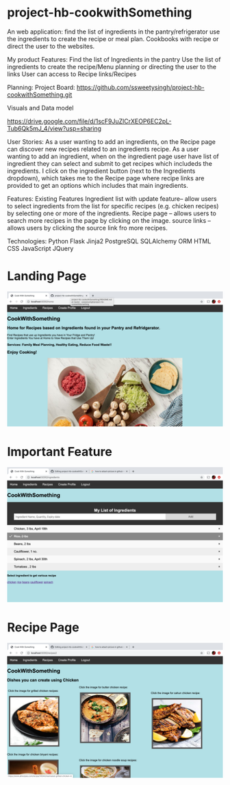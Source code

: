 # project-hb-cookwithSomething
An web application: find the list of ingredients in the pantry/refrigerator use the ingredients to create the recipe or meal plan.
Cookbooks with recipe or direct the user to the websites.

My product Features:
Find the list of Ingredients in the pantry
Use the list of ingredients to create the recipe/Menu planning or directing the user to the links
User can access to Recipe links/Recipes


Planning:
Project Board:
https://github.com/ssweetysingh/project-hb-cookwithSomething.git

Visuals and Data model

https://drive.google.com/file/d/1scF9JuZlCrXEOP6EC2pL-Tub6Qk5mJ_4/view?usp=sharing

User Stories:
As a user wanting to add an ingredients, on the Recipe page can discover new recipes related to an ingredients recipe.
As a user wanting to add an ingredient, when on the ingredient page user have list of ingredient they can select and submit to get recipes which includeds the ingredients. I click on the ingredient button (next to the Ingredients dropdown), which takes me to the Recipe page where recipe links are provided to get an options which includes that main ingredients.

Features:
Existing Features
Ingredient list with update feature– allow users to select ingredients from the list for specific recipes (e.g. chicken recipes) by selecting one or more of the ingredients.
Recipe page – allows users to search more recipes in the page by clicking on the image.
source links – allows users by clicking the source link fro more recipes.

Technologies:
Python
Flask
Jinja2
PostgreSQL
SQLAlchemy ORM
HTML
CSS
JavaScript
JQuery

# Landing Page
![alt text](https://github.com/ssweetysingh/project-hb-cookwithSomething/blob/master/static/food-image/landingpage.png)

# Important Feature
![alt text](https://github.com/ssweetysingh/project-hb-cookwithSomething/blob/master/static/food-image/registerpage.png)

# Recipe Page
![alt text](https://github.com/ssweetysingh/project-hb-cookwithSomething/blob/master/static/food-image/recipepage.png)







